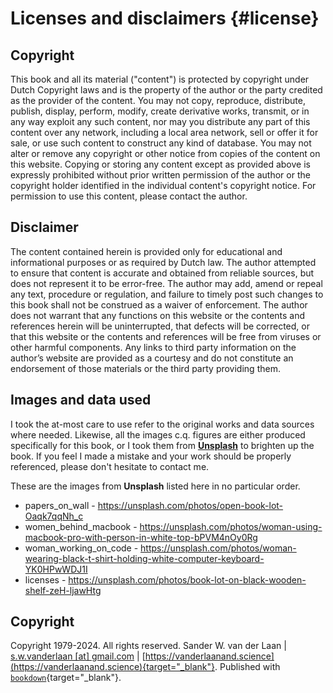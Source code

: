 # Licenses and disclaimers {#license}
<!-- ![](img/_headers/licenses.png){width=100%} -->





## Copyright

This book and all its material ("content") is protected by copyright under Dutch Copyright laws and is the property of the author or the party credited as the provider of the content. You may not copy, reproduce, distribute, publish, display, perform, modify, create derivative works, transmit, or in any way exploit any such content, nor may you distribute any part of this content over any network, including a local area network, sell or offer it for sale, or use such content to construct any kind of database. You may not alter or remove any copyright or other notice from copies of the content on this website. Copying or storing any content except as provided above is expressly prohibited without prior written permission of the author or the copyright holder identified in the individual content's copyright notice. For permission to use this content, please contact the author.

## Disclaimer

The content contained herein is provided only for educational and informational purposes or as required by Dutch law. The author attempted to ensure that content is accurate and obtained from reliable sources, but does not represent it to be error-free. The author may add, amend or repeal any text, procedure or regulation, and failure to timely post such changes to this book shall not be construed as a waiver of enforcement. The author does not warrant that any functions on this website or the contents and references herein will be uninterrupted, that defects will be corrected, or that this website or the contents and references will be free from viruses or other harmful components. Any links to third party information on the author’s website are provided as a courtesy and do not constitute an endorsement of those materials or the third party providing them.

## Images and data used

I took the at-most care to use refer to the original works and data sources where needed. Likewise, all the images c.q. figures are either produced specifically for this book, or I took them from [**Unsplash**](https://unsplash.com/s/photos/legal) to brighten up the book. If you feel I made a mistake and your work should be properly referenced, please don't hesitate to contact me. 

These are the images from **Unsplash** listed here in no particular order.

- papers_on_wall - https://unsplash.com/photos/open-book-lot-Oaqk7qqNh_c
- women_behind_macbook - https://unsplash.com/photos/woman-using-macbook-pro-with-person-in-white-top-bPVM4nOy0Rg
- woman_working_on_code - https://unsplash.com/photos/woman-wearing-black-t-shirt-holding-white-computer-keyboard-YK0HPwWDJ1I
- licenses - https://unsplash.com/photos/book-lot-on-black-wooden-shelf-zeH-ljawHtg

## Copyright

Copyright 1979-2024. All rights reserved. Sander W. van der Laan | [s.w.vanderlaan [at] gmail.com](mailto:s.w.vanderlaan@gmail.com) | [https://vanderlaanand.science](https://vanderlaanand.science){target="_blank"}. Published with [`bookdown`](https://bookdown.org/yihui/bookdown/){target="_blank"}.

<script>
title=document.getElementById('header');
title.innerHTML = '<img src="./img/headers/banner_man_standing_dna.png" alt="Licenses">' + title.innerHTML
</script>

